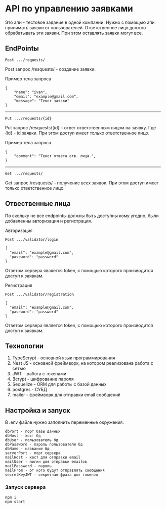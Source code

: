 # API по управлению заявками

Это апи - тестовое задание в одной компании. Нужно с помощью апи принимать заявки от пользователей. Ответственное лицо должно обрабатывать эти заявки. При этом оставлять заявки могут все.  

## EndPointы

```
Post .../requests/
```
Post запрос /resquests/ - создание заявки. 

Пример тела запроса

```
{
    "name": "ivan",
    "email": "example@gmail.com",
    "message": "Текст заявки"
}
```
---
```
Put .../requests/{id}
```
Put запрос /resquests/{id} - ответ ответственным лицом на заявку. Где {id} - id заявки. При этом доступ имеет только ответственное лицо. 

Пример тела запроса

```
{
    "comment": "Текст ответа отв. лица.",
}
```
---
```
Get .../requests/
```
Get запрос /resquests/ - получение всех заявок. При этом доступ имеет только ответственное лицо. 

## Отвественные лица

По скольку не все endpointы должны быть доступны кому угодно, были добавленны авторизация и регистрация.

Авторизация
```
Post .../validator/login

{
  "email": "example@gmail.com",
  "password": "password"
}
```
Ответом сервера является token, с помощью которого производится доступ к заявкам.


Регистрация
```
Post .../validator/registration

{
  "email": "example@gmail.com",
  "password": "password"
}
```
Ответом сервера является token, с помощью которого производится доступ к заявкам.

## Технологии

1) TypeScrypt - основной язык программирования
2) Nest JS - основной фреймворк, на котором реализована работа с сетью
3) JWT - работа с токенами
4) Bcrypt - шифрование пароля
5) Sequelize - ORM для работы с базой данных
6) postgres - СУБД
7) mailer - фреймворк для отправки email сообщений


## Настройка и запуск

В .env файле нужно заполнить переменные окружения.
```
dbPort - порт базы данных
dbHost - хост бд
dbUser - пользователь бд
dbPassword - пароль пользователя бд
dbName - название бд
serverPort - порт сервера
mailHost - хост для отправки email
mailUser - логин для отправки emailов
mailPassword - пароль
mailFrom - от кого будут отправлять сообщения
secretKeyJWT - секретная фраза для токенов
```

### Запуск сервера
```
npm i
npm start
```
